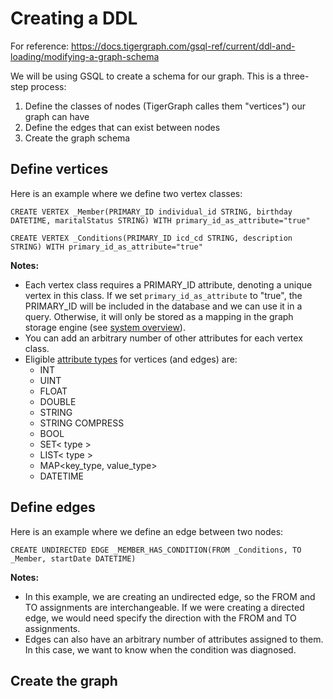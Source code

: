 # Creating a DDL

For reference: https://docs.tigergraph.com/gsql-ref/current/ddl-and-loading/modifying-a-graph-schema

We will be using GSQL to create a schema for our graph. This is a three-step process:
1. Define the classes of nodes (TigerGraph calles them "vertices") our graph can have
2. Define the edges that can exist between nodes
3. Create the graph schema

## Define vertices
Here is an example where we define two vertex classes:
```
CREATE VERTEX _Member(PRIMARY_ID individual_id STRING, birthday DATETIME, maritalStatus STRING) WITH primary_id_as_attribute="true"

CREATE VERTEX _Conditions(PRIMARY_ID icd_cd STRING, description STRING) WITH primary_id_as_attribute="true"
```

**Notes:**
* Each vertex class requires a PRIMARY_ID attribute, denoting a unique vertex in this class. If we set `primary_id_as_attribute` to "true", the PRIMARY_ID will be included in the database and we can use it in a query. Otherwise, it will only be stored as a mapping in the graph storage engine (see [system overview](https://docs.tigergraph.com/tigergraph-server/current/intro/internal-architecture#_system_overview)).
* You can add an arbitrary number of other attributes for each vertex class. 
* Eligible [attribute types](https://docs.tigergraph.com/gsql-ref/current/querying/data-types#_vertex_and_edge_attribute_types) for vertices (and edges) are: 
	* INT
	* UINT
	* FLOAT
	* DOUBLE
	* STRING
	* STRING COMPRESS
	* BOOL
	* SET< type >
	* LIST< type >
	* MAP<key_type, value_type> 
	* DATETIME


## Define edges
Here is an example where we define an edge between two nodes:
```
CREATE UNDIRECTED EDGE _MEMBER_HAS_CONDITION(FROM _Conditions, TO _Member, startDate DATETIME)
```

**Notes:** 
* In this example, we are creating an undirected edge, so the FROM and TO assignments are interchangeable. If we were creating a directed edge, we would need specify the direction with the FROM and TO assignments. 
* Edges can also have an arbitrary number of attributes assigned to them. In this case, we want to know when the condition was diagnosed. 

## Create the graph




